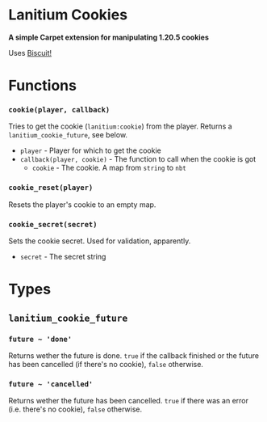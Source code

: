 # Lanitium Cookies

**A simple Carpet extension for manipulating 1.20.5 cookies**

Uses [Biscuit!](https://modrinth.com/mod/biscuit!)

# Functions

### `cookie(player, callback)`
Tries to get the cookie (`lanitium:cookie`) from the player. Returns a `lanitium_cookie_future`, see below.
- `player` - Player for which to get the cookie
- `callback(player, cookie)` - The function to call when the cookie is got
    - `cookie` - The cookie. A map from `string` to `nbt`

### `cookie_reset(player)`
Resets the player's cookie to an empty map.

### `cookie_secret(secret)`
Sets the cookie secret. Used for validation, apparently.
- `secret` - The secret string

# Types

## `lanitium_cookie_future`

### `future ~ 'done'`
Returns wether the future is done. `true` if the callback finished or the future has been cancelled (if there's no cookie), `false` otherwise.

### `future ~ 'cancelled'`
Returns wether the future has been cancelled. `true` if there was an error (i.e. there's no cookie), `false` otherwise.
